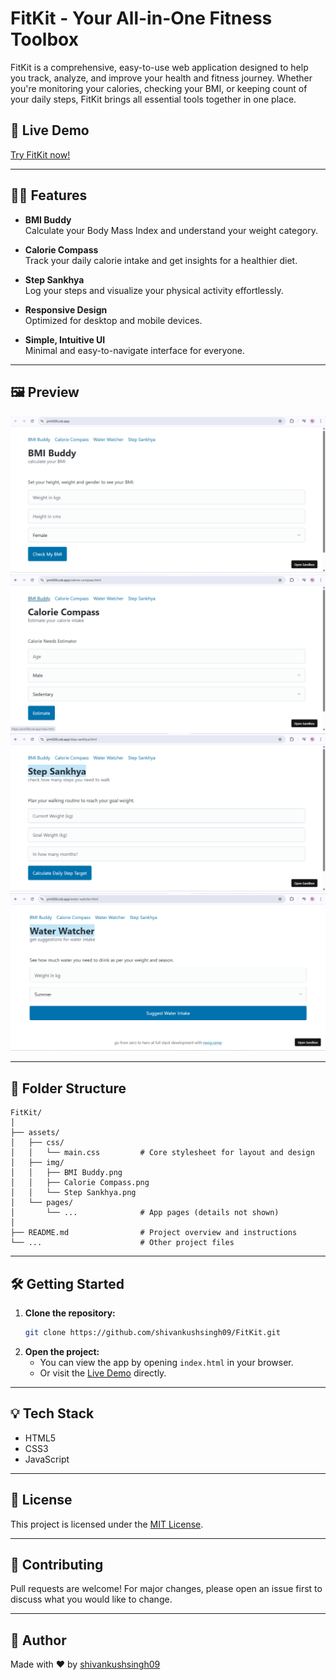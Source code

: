 # FitKit - Your All-in-One Fitness Toolbox

FitKit is a comprehensive, easy-to-use web application designed to help you track, analyze, and improve your health and fitness journey. Whether you're monitoring your calories, checking your BMI, or keeping count of your daily steps, FitKit brings all essential tools together in one place.

## 🚀 Live Demo

[Try FitKit now!](https://fitkit-v1.netlify.app/)

---

## 🏋️‍♂️ Features

- **BMI Buddy**  
  Calculate your Body Mass Index and understand your weight category.

- **Calorie Compass**  
  Track your daily calorie intake and get insights for a healthier diet.

- **Step Sankhya**  
  Log your steps and visualize your physical activity effortlessly.

- **Responsive Design**  
  Optimized for desktop and mobile devices.

- **Simple, Intuitive UI**  
  Minimal and easy-to-navigate interface for everyone.

---

## 🖼️ Preview

![BMI Buddy](assets/img/bmi-buddy.png)
![Calorie Compass](assets/img/calorie-compass.png)
![Step Sankhya](assets/img/step-sankhya.png)
![Water Watcher](assets/img/water-watcher.png)

---

## 📂 Folder Structure

```
FitKit/
│
├── assets/
│   ├── css/
│   │   └── main.css         # Core stylesheet for layout and design
│   ├── img/
│   │   ├── BMI Buddy.png
│   │   ├── Calorie Compass.png
│   │   └── Step Sankhya.png
│   └── pages/
│       └── ...              # App pages (details not shown)
│
├── README.md                # Project overview and instructions
└── ...                      # Other project files
```

---

## 🛠️ Getting Started

1. **Clone the repository:**
   ```bash
   git clone https://github.com/shivankushsingh09/FitKit.git
   ```
2. **Open the project:**
   - You can view the app by opening `index.html` in your browser.
   - Or visit the [Live Demo](https://fitkit-v1.netlify.app/) directly.

---

## 💡 Tech Stack

- HTML5
- CSS3
- JavaScript

---

## 📄 License

This project is licensed under the [MIT License](LICENSE.md).

---

## 🙌 Contributing

Pull requests are welcome! For major changes, please open an issue first to discuss what you would like to change.

---

## 👤 Author

Made with ❤️ by [shivankushsingh09](https://github.com/shivankushsingh09)
